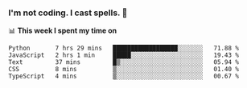 ### I'm not coding. I cast spells. 🎩

📊 **This week I spent my time on**
<!--START_SECTION:waka-->
```text
Python       7 hrs 29 mins   ██████████████████░░░░░░░   71.88 % 
JavaScript   2 hrs 1 min     █████░░░░░░░░░░░░░░░░░░░░   19.43 % 
Text         37 mins         █▒░░░░░░░░░░░░░░░░░░░░░░░   05.94 % 
CSS          8 mins          ▒░░░░░░░░░░░░░░░░░░░░░░░░   01.40 % 
TypeScript   4 mins          ▒░░░░░░░░░░░░░░░░░░░░░░░░   00.67 % 
```
<!--END_SECTION:waka-->
